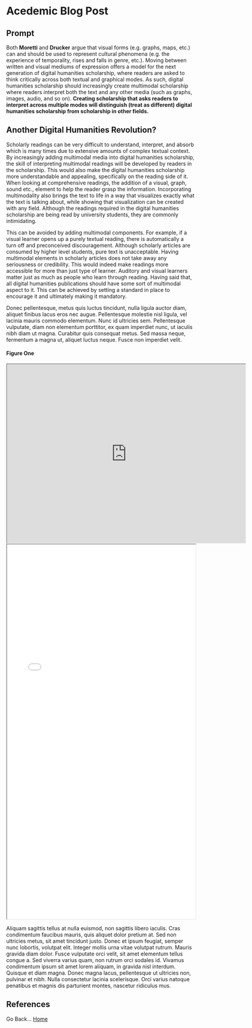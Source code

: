 <h1>Acedemic Blog Post</h1>

<h2>Prompt</h2>
Both <b>Moretti</b> and <b>Drucker</b> argue that visual forms (e.g. graphs, maps, etc.) can and should be used to represent cultural phenomena (e.g. the experience of temporality, rises and falls in genre, etc.). Moving between written and visual mediums of expression offers a model for the next generation of digital humanities scholarship, where readers are asked to think critically across both textual and graphical modes. As such, digital humanities scholarship should increasingly create multimodal scholarship where readers interpret both the text and any other media (such as graphs, images, audio, and so on). <b>Creating scholarship that asks readers to interpret across multiple modes will distinguish (treat as different) digital humanities scholarship from scholarship in other fields.</b> 

<h2>Another Digital Humanities Revolution?</h2>
<!-- Intro -->
<p>Scholarly readings can be very difficult to understand, interpret, and absorb which is many times due to extensive amounts of complex textual context. By increasingly adding multimodal media into digital humanities scholarship, the skill of interpreting multimodal readings will be developed by readers in the scholarship. This would also make the digital humanities scholarship more understandable and appealing, specifically on the reading side of it. When looking at comprehensive readings, the addition of a visual, graph, sound etc.,  element to help the reader grasp the information. Incorporating multimodality also brings the text to life in a way that visualizes exactly what the text is talking about, while showing that visualization can be created with any field. Although the readings required in the digital humanities scholarship are being read by university students, they are commonly intimidating. </p>

<p>This can be avoided by adding multimodal components. For example, if a visual learner opens up a purely textual reading, there is automatically a turn off and  preconceived discouragement. Although scholarly articles are consumed by higher level students, pure text is unacceptable. Having multimodal elements in scholarly articles does not take away any seriousness or credibility. This would indeed make readings more accessible for more than just type of learner. Auditory and visual learners matter just as much as people who learn through reading. Having said that, all digital humanities publications should have some sort of multimodal aspect to it. This can be achieved by setting a standard in place to encourage it and ultimately making it mandatory. </p>

<!-- Morretti & Drucker -->
Donec pellentesque, metus quis luctus tincidunt, nulla ligula auctor diam, aliquet finibus lacus eros nec augue. Pellentesque molestie nisl ligula, vel lacinia mauris commodo elementum. Nunc id ultricies sem. Pellentesque vulputate, diam non elementum porttitor, ex quam imperdiet nunc, ut iaculis nibh diam ut magna. Curabitur quis consequat metus. Sed massa neque, fermentum a magna ut, aliquet luctus neque. Fusce non imperdiet velit.

<!-- Voyant -->


<h4>Figure One</h4>
<!--	Exported from Voyant Tools (voyant-tools.org).
The iframe src attribute below uses a relative protocol to better function with both
http and https sites, but if you're embedding this into a local web page (file protocol)
you should add an explicit protocol (https if you're using voyant-tools.org, otherwise
it depends on this server.
Feel free to change the height and width values or other styling below: -->
<iframe style='width: 637px; height: 477px;' src='https://voyant-tools.org/tool/Cirrus/?visible=35&corpus=5ef49eef5dd42c75f80f6336a240f1fa'></iframe>

<iframe style='width: 100%; height: 1000px;' src="processing/index.html"></iframe>

<!-- DM versus Other feilds -->
Aliquam sagittis tellus at nulla euismod, non sagittis libero iaculis. Cras condimentum faucibus mauris, quis aliquet dolor pretium at. Sed non ultricies metus, sit amet tincidunt justo. Donec et ipsum feugiat, semper nunc lobortis, volutpat elit. Integer mollis urna vitae volutpat rutrum. Mauris gravida diam dolor. Fusce vulputate orci velit, sit amet elementum tellus congue a. Sed viverra varius quam, non rutrum orci sodales id. Vivamus condimentum ipsum sit amet lorem aliquam, in gravida nisl interdum. Quisque et diam magna. Donec magna lacus, pellentesque ut ultricies non, pulvinar et nibh. Nulla consectetur lacinia scelerisque. Orci varius natoque penatibus et magnis dis parturient montes, nascetur ridiculus mus.

<h2>References</h2>


Go Back... [Home](README.md)


